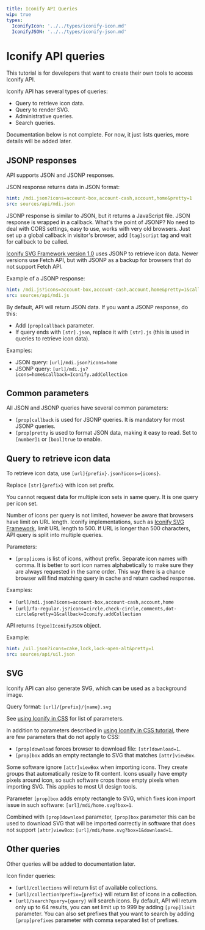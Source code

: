```yaml
title: Iconify API Queries
wip: true
types:
  IconifyIcon: '../../types/iconify-icon.md'
  IconifyJSON: '../../types/iconify-json.md'
```

# Iconify API queries

This tutorial is for developers that want to create their own tools to access Iconify API.

Iconify API has several types of queries:

- Query to retrieve icon data.
- Query to render SVG.
- Administrative queries.
- Search queries.

Documentation below is not complete. For now, it just lists queries, more details will be added later.

## JSONP responses

API supports JSON and JSONP responses.

JSON response returns data in JSON format:

```yaml
hint: /mdi.json?icons=account-box,account-cash,account,home&pretty=1
src: sources/api/mdi.json
```

JSONP response is similar to JSON, but it returns a JavaScript file. JSON response is wrapped in a callback. What's the point of JSONP? No need to deal with CORS settings, easy to use, works with very old browsers. Just set up a global callback in visitor's browser, add `[tag]script` tag and wait for callback to be called.

[Iconify SVG Framework version 1.0](../../implementations/iconify1/index.md) uses JSONP to retrieve icon data. Newer versions use Fetch API, but with JSONP as a backup for browsers that do not support Fetch API.

Example of a JSONP response:

```yaml
hint: /mdi.js?icons=account-box,account-cash,account,home&pretty=1&callback=Iconify.addCollection
src: sources/api/mdi.js
```

By default, API will return JSON data. If you want a JSONP response, do this:

- Add `[prop]callback` parameter.
- If query ends with `[str].json`, replace it with `[str].js` (this is used in queries to retrieve icon data).

Examples:

- JSON query: `[url]/mdi.json?icons=home`
- JSONP query: `[url]/mdi.js?icons=home&callback=Iconify.addCollection`

## Common parameters

All JSON and JSONP queries have several common parameters:

- `[prop]callback` is used for JSONP queries. It is mandatory for most JSONP queries.
- `[prop]pretty` is used to format JSON data, making it easy to read. Set to `[number]1` or `[bool]true` to enable.

## Query to retrieve icon data

To retrieve icon data, use `[url]{prefix}.json?icons={icons}`.

Replace `[str]{prefix}` with icon set prefix.

You cannot request data for multiple icon sets in same query. It is one query per icon set.

Number of icons per query is not limited, however be aware that browsers have limit on URL length. Iconify implementations, such as [Iconify SVG Framework](../../implementations/svg-framework/index.md), limit URL length to 500. If URL is longer than 500 characters, API query is split into multiple queries.

Parameters:

- `[prop]icons` is list of icons, without prefix. Separate icon names with comma. It is better to sort icon names alphabetically to make sure they are always requested in the same order. This way there is a chance browser will find matching query in cache and return cached response.

Examples:

- `[url]/mdi.json?icons=account-box,account-cash,account,home`
- `[url]/fa-regular.js?icons=circle,check-circle,comments,dot-circle&pretty=1&callback=Iconify.addCollection`

API returns `[type]IconifyJSON` object.

Example:

```yaml
hint: /uil.json?icons=cake,lock,lock-open-alt&pretty=1
src: sources/api/uil.json
```

## SVG

Iconify API can also generate SVG, which can be used as a background image.

Query format: `[url]/{prefix}/{name}.svg`

See [using Iconify in CSS](../../implementations/css.md) for list of parameters.

In addition to parameters described in [using Iconify in CSS tutorial](../../implementations/css.md), there are few parameters that do not apply to CSS:

- `[prop]download` forces browser to download file: `[str]download=1`.
- `[prop]box` adds an empty rectangle to SVG that matches `[attr]viewBox`.

Some software ignore `[attr]viewBox` when importing icons. They create groups that automatically resize to fit content. Icons usually have empty pixels around icon, so such software crops those empty pixels when importing SVG. This applies to most UI design tools.

Parameter `[prop]box` adds empty rectangle to SVG, which fixes icon import issue in such software: `[url]/mdi/home.svg?box=1`.

Combined with `[prop]download` parameter, `[prop]box` parameter this can be used to download SVG that will be imported correctly in software that does not support `[attr]viewBox`: `[url]/mdi/home.svg?box=1&download=1`.

## Other queries

Other queries will be added to documentation later.

Icon finder queries:

- `[url]/collections` will return list of available collections.
- `[url]/collection?prefix={prefix}` will return list of icons in a collection.
- `[url]/search?query={query}` will search icons. By default, API will return only up to 64 results, you can set limit up to 999 by adding `[prop]limit` parameter. You can also set prefixes that you want to search by adding `[prop]prefixes` parameter with comma separated list of prefixes.
